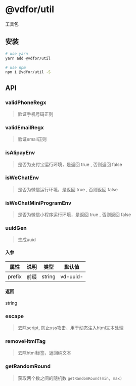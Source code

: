 # @vdfor/util

工具包

## 安装

```bash
# use yarn
yarn add @vdfor/util

# use npm
npm i @vdfor/util -S
```

## API

### validPhoneRegx
> 验证手机号码正则


### validEmailRegx
> 验证email正则


### isAlipayEnv
> 是否为支付宝运行环境，是返回 true , 否则返回 false 


### isWeChatEnv
> 是否为微信运行环境，是返回 true , 否则返回 false 


### isWeChatMiniProgramEnv
> 是否为微信小程序运行环境，是返回 true , 否则返回 false 


### uuidGen
> 生成uuid


#### 入参

| 属性 | 说明 | 类型 | 默认值 |
| --- | --- | --- | --- |
| prefix | 前缀 | string | vd-uuid- |


#### 返回
string

### escape
> 去除script, 防止xss攻击，用于动态注入html文本处理


### removeHtmlTag
> 去除html标签，返回纯文本


### getRandomRound
> 获取两个数之间的随机数 `getRandomRound(min, max)` 


